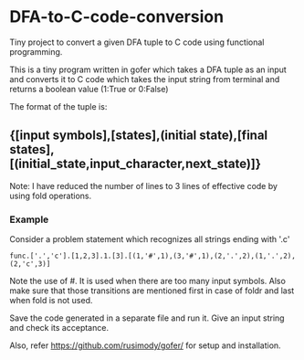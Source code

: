 # DFA-to-C-code-conversion
Tiny project to convert a given DFA tuple to C code using functional programming.

This is a tiny program written in gofer which takes a DFA tuple as an input and converts it to C code which takes the input string from terminal and returns a boolean value (1:True or 0:False)

The format of the tuple is:
## {[input symbols],[states],(initial state),[final states],[(initial_state,input_character,next_state)]}

Note: I have reduced the number of lines to 3 lines of effective code by using fold operations.

### Example
Consider a problem statement which recognizes all strings ending with '.c' 
```
func.['.','c'].[1,2,3].1.[3].[(1,'#',1),(3,'#',1),(2,'.',2),(1,'.',2),(2,'c',3)]
```
Note the use of #. It is used when there are too many input symbols. Also make sure that those transitions are mentioned first in case of foldr and last when fold is not used.

Save the code generated in a separate file and run it. Give an input string and check its acceptance.

Also, refer https://github.com/rusimody/gofer/ for setup and installation.

